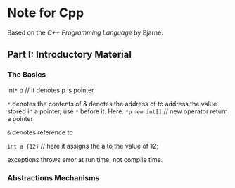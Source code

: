 # Note for Cpp 
Based on the *C++ Programming Language* by Bjarne.

## Part I: Introductory Material

### The Basics

int`*` p // it denotes p is pointer 

`*` denotes the contents of
& denotes the address of 
to address the value stored in a pointer, use `*` before it. Here: `*p`
`new int[]` // new operator return a pointer

`&` denotes reference to

`int a {12}` // here it assigns the a to the value of 12;

exceptions throws error at run time, not compile time.

### Abstractions Mechanisms


